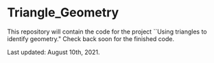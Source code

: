 # Triangle_Geometry

This repository will contain the code for the project ``Using triangles to identify geometry." Check back soon for the finished code.

Last updated: August 10th, 2021.
